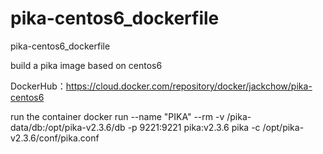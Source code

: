 # pika-centos6_dockerfile
pika-centos6_dockerfile

build a pika image based on centos6

DockerHub：https://cloud.docker.com/repository/docker/jackchow/pika-centos6

run the container
docker run --name "PIKA" --rm -v /pika-data/db:/opt/pika-v2.3.6/db -p 9221:9221 pika:v2.3.6 pika -c /opt/pika-v2.3.6/conf/pika.conf
